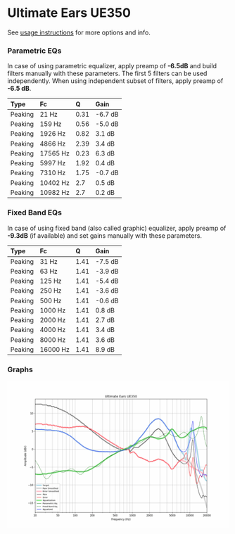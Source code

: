 # Ultimate Ears UE350
See [usage instructions](https://github.com/jaakkopasanen/AutoEq#usage) for more options and info.

### Parametric EQs
In case of using parametric equalizer, apply preamp of **-6.5dB** and build filters manually
with these parameters. The first 5 filters can be used independently.
When using independent subset of filters, apply preamp of **-6.5 dB**.

| Type    | Fc       |    Q | Gain    |
|:--------|:---------|:-----|:--------|
| Peaking | 21 Hz    | 0.31 | -6.7 dB |
| Peaking | 159 Hz   | 0.56 | -5.0 dB |
| Peaking | 1926 Hz  | 0.82 | 3.1 dB  |
| Peaking | 4866 Hz  | 2.39 | 3.4 dB  |
| Peaking | 17565 Hz | 0.23 | 6.3 dB  |
| Peaking | 5997 Hz  | 1.92 | 0.4 dB  |
| Peaking | 7310 Hz  | 1.75 | -0.7 dB |
| Peaking | 10402 Hz | 2.7  | 0.5 dB  |
| Peaking | 10982 Hz | 2.7  | 0.2 dB  |

### Fixed Band EQs
In case of using fixed band (also called graphic) equalizer, apply preamp of **-9.3dB**
(if available) and set gains manually with these parameters.

| Type    | Fc       |    Q | Gain    |
|:--------|:---------|:-----|:--------|
| Peaking | 31 Hz    | 1.41 | -7.5 dB |
| Peaking | 63 Hz    | 1.41 | -3.9 dB |
| Peaking | 125 Hz   | 1.41 | -5.4 dB |
| Peaking | 250 Hz   | 1.41 | -3.6 dB |
| Peaking | 500 Hz   | 1.41 | -0.6 dB |
| Peaking | 1000 Hz  | 1.41 | 0.8 dB  |
| Peaking | 2000 Hz  | 1.41 | 2.7 dB  |
| Peaking | 4000 Hz  | 1.41 | 3.4 dB  |
| Peaking | 8000 Hz  | 1.41 | 3.6 dB  |
| Peaking | 16000 Hz | 1.41 | 8.9 dB  |

### Graphs
![](./Ultimate%20Ears%20UE350.png)